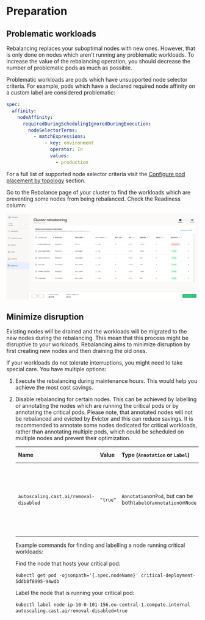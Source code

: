 # Preparation

## Problematic workloads

Rebalancing replaces your suboptimal nodes with new ones. However, that is only done on nodes which aren't running any problematic workloads. To increase the value of the rebalancing operation, you should decrease the number of problematic pods as much as possible.

Problematic workloads are pods which have unsupported node selector criteria. For example, pods which have a declared required node affinity on a custom label are considered problematic:

```yaml
spec:
  affinity:
    nodeAffinity:
      requiredDuringSchedulingIgnoredDuringExecution:
        nodeSelectorTerms:
          - matchExpressions:
              - key: environment
                operator: In
                values:
                  - production
```

For a full list of supported node selector criteria visit the [Configure pod placement by topology](../../guides/pod-pinning.md) section.

Go to the Rebalance page of your cluster to find the workloads which are preventing some nodes from being rebalanced. Check the Readiness column:

![workloads](images/problematic-workloads.png)

## Minimize disruption

Existing nodes will be drained and the workloads will be migrated to the new nodes during the rebalancing. This mean that this process might be disruptive to your workloads. Rebalancing aims to minimize disruption by first creating new nodes and then draining the old ones.

If your workloads do not tolerate interruptions, you might need to take special care. You have multiple options:

1. Execute the rebalancing during maintenance hours. This would help you achieve the most cost savings.
2. Disable rebalancing for certain nodes. This can be achieved by labelling or annotating the nodes which are running the critical pods or by annotating the critical pods. Please note, that annotated nodes will not be rebalanced and evicted by Evictor and this can reduce savings. It is recommended to annotate some nodes dedicated for critical workloads, rather than annotating multiple pods, which could be scheduled on multiple nodes and prevent their optimization.  

   | Name | Value | Type (`Annotation` or `Label`) | Location (`Pod` or `Node`) | Effect |
   | ----------- | ----------- | ----------- | ----------- | ----------- |
   | `autoscaling.cast.ai/removal-disabled`| `"true"`| `Annotation`on`Pod`, but can be both`label`or`annotation`on`Node` | Both`Pod`and`Node` | Rebalancer or Evictor won't drain a Node with this annotation or a Node running a Pod with this annotation. |
   
   Example commands for finding and labelling a node running critical workloads: 
   
   Find the node that hosts your critical pod:
   
   ```shell
   kubectl get pod -ojsonpath='{.spec.nodeName}' critical-deployment-5ddb8f8995-94wdb
   ```

   Label the node that is running your critical pod:

   ```shell
   kubectl label node ip-10-0-101-156.eu-central-1.compute.internal autoscaling.cast.ai/removal-disabled=true
   ```
